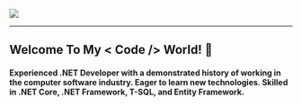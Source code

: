  <a href="https://github.com/DenverCoder1/readme-typing-svg"><img src="https://readme-typing-svg.herokuapp.com?lines=Hi+there,+I'm+Nijat;Welcome+To+My+<Code/>+World!&center=false&width=500&height=50"></a>
 <hr>

<h2> Welcome To My < Code /> World! 👋</h2>


<h4>Experienced .NET Developer with a demonstrated history of working in the computer software industry. Eager to learn new technologies. Skilled in .NET Core, .NET Framework, T-SQL, and Entity Framework. </h4>

<!--  <img src="https://media.giphy.com/media/hvRJCLFzcasrR4ia7z/giphy.gif" width="35"> -->
